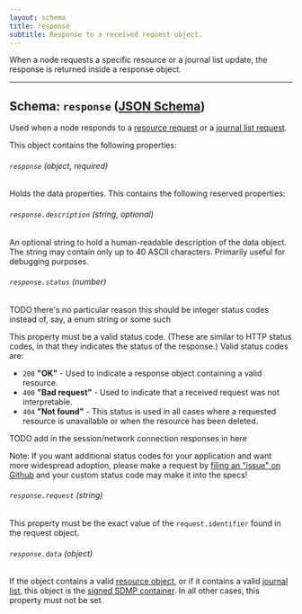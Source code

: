 ```yaml
---
layout: schema
title: response
subtitle: Response to a received request object.
---
```



When a node requests a specific resource or a journal list update, the
response is returned inside a response object.

---

## Schema: `response` ([JSON Schema][schema])

Used when a node responds to a [resource request](/schema/request_resource/) or
a [journal list request](/schema/request_journal/).

This object contains the following properties:

###### `response` *(object, required)*

Holds the data properties. This contains the following reserved properties:

###### `response.description` *(string, optional)*

An optional string to hold a human-readable description of the data object. The string
may contain only up to 40 ASCII characters. Primarily useful for debugging purposes.

###### `response.status` *(number)*

TODO there's no particular reason this should be integer status codes
instead of, say, a enum string or some such

This property must be a valid status code. (These are similar to HTTP status codes, in
that they indicates the status of the response.) Valid status codes are:

* `200` **"OK"** - Used to indicate a response object containing a valid resource.
* `400` **"Bad request"** - Used to indicate that a received request was not interpretable.
* `404` **"Not found"** - This status is used in all cases where a requested resource
  is unavailable or when the resource has been deleted.


TODO add in the session/network connection responses in here





Note: If you want additional status codes for your application and want more widespread
adoption, please make a request by [filing an "issue" on Github][issue] and your custom
status code may make it into the specs!

###### `response.request` *(string)*

This property must be the exact value of the `request.identifier` found in the
request object.

###### `response.data` *(object)*

If the object contains a valid [resource object](/resource/), or if it contains a
valid [journal list](/journal/), this object is the [signed SDMP container](TODO).
In all other cases, this property must not be set.


[w_forward]: https://en.wikipedia.org/wiki/Forward_secrecy
[schema]: https://github.com/sdmp/sdmp-schema/blob/master/schemas/response.json
[issue]: https://github.com/sdmp/sdmp.github.io/issues
